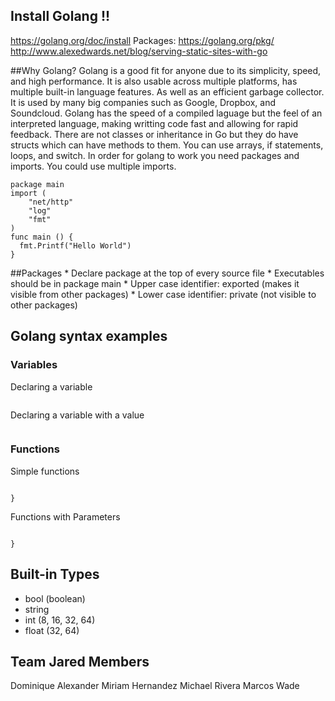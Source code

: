 ## Install Golang !!
https://golang.org/doc/install
Packages: https://golang.org/pkg/
http://www.alexedwards.net/blog/serving-static-sites-with-go

##Why Golang?
Golang is a good fit for anyone due to its simplicity, speed, and high performance. It is also
usable across multiple platforms, has multiple built-in language features. As well as an 
efficient garbage collector. It is used by many big companies such as Google, Dropbox, and 
Soundcloud. Golang has the speed of a compiled laguage but the feel of 
an interpreted language, making writting code fast and allowing for rapid feedback.
There are not classes or inheritance in Go but they do have 
structs which can have methods to them. You can use arrays, if statements, loops, and switch.
In order for golang to work you need packages and imports. You could use 
multiple imports.
```
package main 
import (
    "net/http"
    "log"
    "fmt"
)
func main () {
  fmt.Printf("Hello World")
}
```
##Packages
    * Declare package at the top of every source file
    * Execut­ables should be in package main
    * Upper case identifier: exported (makes it visible from other packages)
    * Lower case identifier: private (not visible to other packages)
## Golang syntax examples
### Variables
Declaring a variable
```var varname vartype
```
Declaring a variable with a value
```var varname vartype = value
```
### Functions
Simple functions
```func functionName() {
    
}
```
Functions with Parameters
```func functionName(param1 string, param2 int) {
    
}
```
## Built-in  Types
* bool (boolean)
* string
* int (8, 16, 32, 64)
* float (32, 64)
## Team Jared Members
Dominique Alexander
Miriam Hernandez
Michael Rivera
Marcos Wade
